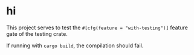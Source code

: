 # hi

This project serves to test the `#[cfg(feature = "with-testing")]` feature gate of the testing
crate.

If running with `cargo build`, the compilation should fail.
